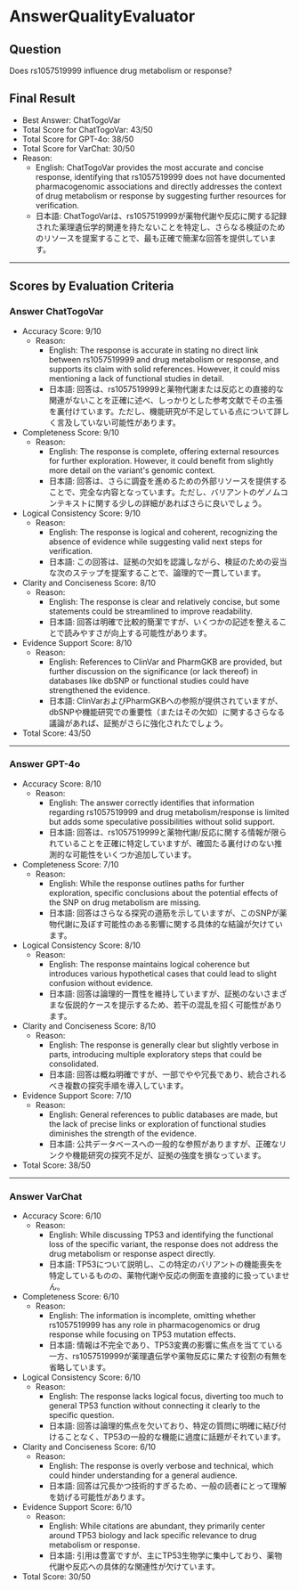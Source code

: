 # AnswerQualityEvaluator

## Question

Does rs1057519999 influence drug metabolism or response?

## Final Result

- Best Answer: ChatTogoVar
- Total Score for ChatTogoVar: 43/50
- Total Score for GPT-4o: 38/50
- Total Score for VarChat: 30/50
- Reason:
  - English: ChatTogoVar provides the most accurate and concise response, identifying that rs1057519999 does not have documented pharmacogenomic associations and directly addresses the context of drug metabolism or response by suggesting further resources for verification.
  - 日本語: ChatTogoVarは、rs1057519999が薬物代謝や反応に関する記録された薬理遺伝学的関連を持たないことを特定し、さらなる検証のためのリソースを提案することで、最も正確で簡潔な回答を提供しています。

---

## Scores by Evaluation Criteria

### Answer ChatTogoVar
- Accuracy Score: 9/10
  - Reason: 
    - English: The response is accurate in stating no direct link between rs1057519999 and drug metabolism or response, and supports its claim with solid references. However, it could miss mentioning a lack of functional studies in detail.
    - 日本語: 回答は、rs1057519999と薬物代謝または反応との直接的な関連がないことを正確に述べ、しっかりとした参考文献でその主張を裏付けています。ただし、機能研究が不足している点について詳しく言及していない可能性があります。
- Completeness Score: 9/10
  - Reason: 
    - English: The response is complete, offering external resources for further exploration. However, it could benefit from slightly more detail on the variant's genomic context.
    - 日本語: 回答は、さらに調査を進めるための外部リソースを提供することで、完全な内容となっています。ただし、バリアントのゲノムコンテキストに関する少しの詳細があればさらに良いでしょう。
- Logical Consistency Score: 9/10
  - Reason: 
    - English: The response is logical and coherent, recognizing the absence of evidence while suggesting valid next steps for verification.
    - 日本語: この回答は、証拠の欠如を認識しながら、検証のための妥当な次のステップを提案することで、論理的で一貫しています。
- Clarity and Conciseness Score: 8/10
  - Reason: 
    - English: The response is clear and relatively concise, but some statements could be streamlined to improve readability.
    - 日本語: 回答は明確で比較的簡潔ですが、いくつかの記述を整えることで読みやすさが向上する可能性があります。
- Evidence Support Score: 8/10
  - Reason: 
    - English: References to ClinVar and PharmGKB are provided, but further discussion on the significance (or lack thereof) in databases like dbSNP or functional studies could have strengthened the evidence.
    - 日本語: ClinVarおよびPharmGKBへの参照が提供されていますが、dbSNPや機能研究での重要性（またはその欠如）に関するさらなる議論があれば、証拠がさらに強化されたでしょう。
- Total Score: 43/50

---

### Answer GPT-4o
- Accuracy Score: 8/10
  - Reason: 
    - English: The answer correctly identifies that information regarding rs1057519999 and drug metabolism/response is limited but adds some speculative possibilities without solid support.
    - 日本語: 回答は、rs1057519999と薬物代謝/反応に関する情報が限られていることを正確に特定していますが、確固たる裏付けのない推測的な可能性をいくつか追加しています。
- Completeness Score: 7/10
  - Reason: 
    - English: While the response outlines paths for further exploration, specific conclusions about the potential effects of the SNP on drug metabolism are missing.
    - 日本語: 回答はさらなる探究の道筋を示していますが、このSNPが薬物代謝に及ぼす可能性のある影響に関する具体的な結論が欠けています。
- Logical Consistency Score: 8/10
  - Reason: 
    - English: The response maintains logical coherence but introduces various hypothetical cases that could lead to slight confusion without evidence.
    - 日本語: 回答は論理的一貫性を維持していますが、証拠のないさまざまな仮説的ケースを提示するため、若干の混乱を招く可能性があります。
- Clarity and Conciseness Score: 8/10
  - Reason: 
    - English: The response is generally clear but slightly verbose in parts, introducing multiple exploratory steps that could be consolidated.
    - 日本語: 回答は概ね明確ですが、一部でやや冗長であり、統合されるべき複数の探究手順を導入しています。
- Evidence Support Score: 7/10
  - Reason: 
    - English: General references to public databases are made, but the lack of precise links or exploration of functional studies diminishes the strength of the evidence.
    - 日本語: 公共データベースへの一般的な参照がありますが、正確なリンクや機能研究の探究不足が、証拠の強度を損なっています。
- Total Score: 38/50

---

### Answer VarChat
- Accuracy Score: 6/10
  - Reason: 
    - English: While discussing TP53 and identifying the functional loss of the specific variant, the response does not address the drug metabolism or response aspect directly.
    - 日本語: TP53について説明し、この特定のバリアントの機能喪失を特定しているものの、薬物代謝や反応の側面を直接的に扱っていません。
- Completeness Score: 6/10
  - Reason: 
    - English: The information is incomplete, omitting whether rs1057519999 has any role in pharmacogenomics or drug response while focusing on TP53 mutation effects.
    - 日本語: 情報は不完全であり、TP53変異の影響に焦点を当てている一方、rs1057519999が薬理遺伝学や薬物反応に果たす役割の有無を省略しています。
- Logical Consistency Score: 6/10
  - Reason: 
    - English: The response lacks logical focus, diverting too much to general TP53 function without connecting it clearly to the specific question.
    - 日本語: 回答は論理的焦点を欠いており、特定の質問に明確に結び付けることなく、TP53の一般的な機能に過度に話題がそれています。
- Clarity and Conciseness Score: 6/10
  - Reason: 
    - English: The response is overly verbose and technical, which could hinder understanding for a general audience.
    - 日本語: 回答は冗長かつ技術的すぎるため、一般の読者にとって理解を妨げる可能性があります。
- Evidence Support Score: 6/10
  - Reason: 
    - English: While citations are abundant, they primarily center around TP53 biology and lack specific relevance to drug metabolism or response.
    - 日本語: 引用は豊富ですが、主にTP53生物学に集中しており、薬物代謝や反応への具体的な関連性が欠けています。
- Total Score: 30/50